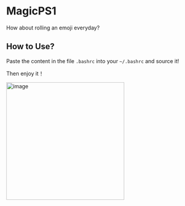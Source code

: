 # MagicPS1
How about rolling an emoji everyday?

## How to Use?

Paste the content in the file `.bashrc` into your `~/.bashrc` and source it!

Then enjoy it！

<img width="313" alt="image" src="https://user-images.githubusercontent.com/36984150/113377636-7499f380-93a7-11eb-8c53-5d7b1c78a0ac.png">
